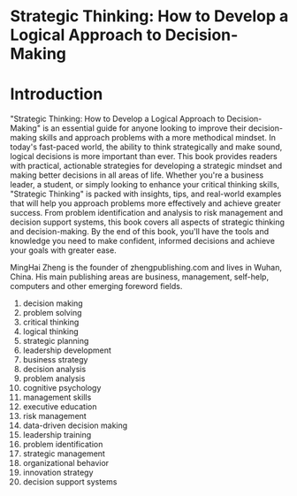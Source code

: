 # Strategic Thinking: How to Develop a Logical Approach to Decision-Making

# Introduction

"Strategic Thinking: How to Develop a Logical Approach to Decision-Making" is an essential guide for anyone looking to improve their decision-making skills and approach problems with a more methodical mindset. In today's fast-paced world, the ability to think strategically and make sound, logical decisions is more important than ever. This book provides readers with practical, actionable strategies for developing a strategic mindset and making better decisions in all areas of life. Whether you're a business leader, a student, or simply looking to enhance your critical thinking skills, "Strategic Thinking" is packed with insights, tips, and real-world examples that will help you approach problems more effectively and achieve greater success. From problem identification and analysis to risk management and decision support systems, this book covers all aspects of strategic thinking and decision-making. By the end of this book, you'll have the tools and knowledge you need to make confident, informed decisions and achieve your goals with greater ease.


MingHai Zheng is the founder of zhengpublishing.com and lives in Wuhan, China. His main publishing areas are business, management, self-help, computers and other emerging foreword fields.



1. decision making
2. problem solving
3. critical thinking
4. logical thinking
5. strategic planning
6. leadership development
7. business strategy
8. decision analysis
9. problem analysis
10. cognitive psychology
11. management skills
12. executive education
13. risk management
14. data-driven decision making
15. leadership training
16. problem identification
17. strategic management
18. organizational behavior
19. innovation strategy
20. decision support systems



